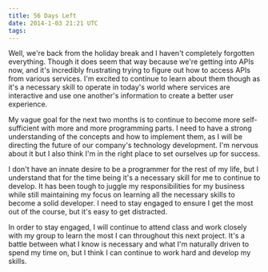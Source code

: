 ```yaml
---
title: 56 Days Left
date: 2014-1-03 21:21 UTC
tags:
---
```


Well, we're back from the holiday break and I haven't completely forgotten everything. Though it does seem that way because we're getting into APIs now, and it's incredibly frustrating trying to figure out how to access APIs from various services. I'm excited to continue to learn about them though as it's a necessary skill to operate in today's world where services are interactive and use one another's information to create a better user experience.

My vague goal for the next two months is to continue to become more self-sufficient with more and more programming parts. I need to have a strong understanding of the concepts and how to implement them, as I will be directing the future of our company's technology development. I'm nervous about it but I also think I'm in the right place to set ourselves up for success. 

I don't have an innate desire to be a programmer for the rest of my life, but I understand that for the time being it's a necessary skill for me to continue to develop. It has been tough to juggle my responsibilities for my business while still maintaining my focus on learning all the necessary skills to become a solid developer. I need to stay engaged to ensure I get the most out of the course, but it's easy to get distracted.

In order to stay engaged, I will continue to attend class and work closely with my group to learn the most I can throughout this next project. It's a battle between what I know is necessary and what I'm naturally driven to spend my time on, but I think I can continue to work hard and develop my skills.
